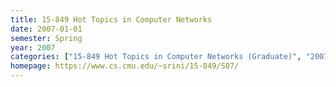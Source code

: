 ```yaml
---
title: 15-849 Hot Topics in Computer Networks
date: 2007-01-01
semester: Spring
year: 2007
categories: ["15-849 Hot Topics in Computer Networks (Graduate)", "2007 Spring"]
homepage: https://www.cs.cmu.edu/~srini/15-849/S07/
---
```


